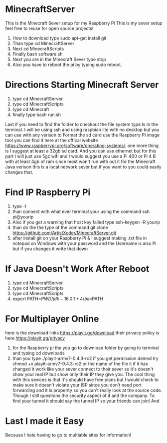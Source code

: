 # MinecraftServer
This is the Minecraft Sever setup for my Raspberry Pi 
This is my sever setup feel free to reuse for open source projects!
1) How to download type sudo apt-get install git 
2) Than type cd MinecraftServer
3) Next cd MinecraftScripts
4) Finally bash software.sh 
5) Next you are in the Minecraft Sever type stop 
6) Also you have to reboot the pi by typing sudo reboot.

# Directions Starting Minecraft Server 
1) type cd MinecraftServer
2) type cd MinecraftScripts
3) type cd Minecraft
4) finally type bash run.sh

Last if you need to find the folder to checkout the file system type ls in the terminal. I will be using ssh and using raspbian lite with no desktop but you can use with any verison
to Format the sd card use the Raspberry PI image tool you can find it here at the offical website https://www.raspberrypi.org/software/operating-systems/.
one more thing is I suggest at least a 32gb sd card. And you can use ethernet but for this part I will just use 5gz wifi and I would suggest you use a Pi 400 or Pi 4 B with at least 4gb of ram since most won't run with out it for the Minecraft Java verison this is a local network sever but if you want to you could easily changes that.

# Find IP Raspberry Pi 
1) type -I 
2) than connect with what ever terminal your using  the command ssh pi@yourip 
3) Also if you get a warning that host key failed type ssh-keygen -R yourip 
4) than do the the type of the command git clone https://github.com/ArtistXoder/MinecraftServer.git
5) after install git on your Raspberry Pi & I suggest making .txt file in notepad on Windows with your password and the Username is also Pi but if you changes it write that down

# If Java Doesn't Work After Reboot 
1) type cd MinecraftServer
2) type cd MinecraftScripts
3) type cd MinecraftScripts
4) export PATH=$PWD/jdk-16.0.1+4/bin:$PATH

# For Multiplayer Online 
here is the download links https://playit.gg/download
their privacy policy is here https://playit.gg/privacy 

1) for the Raspberry pi the you go to download folder by going to terminal and typing cd downloads
2) than you type ./playit-armv7-0.4.3-rc2 if you get permission deined try chmod +x playit-armv7-0.4.3-rc2 or the name of the file it if it has changed 
it work like your sever connect to their sever so it's doesn't show your real IP but show only their IP they give you. The cool thing with this sevices is that it's should have free plans but I would check to make sure it doesn't violate your ISP since you don't need port forwarding and it is properity so you can't really look at the source code. Though I still questions the security aspect of it and the company. To find your tunnel it should say the tunnel IP so your friends can join! And 

# Last I made it Easy 
Because I hate having to go to multiable sites for information! 


